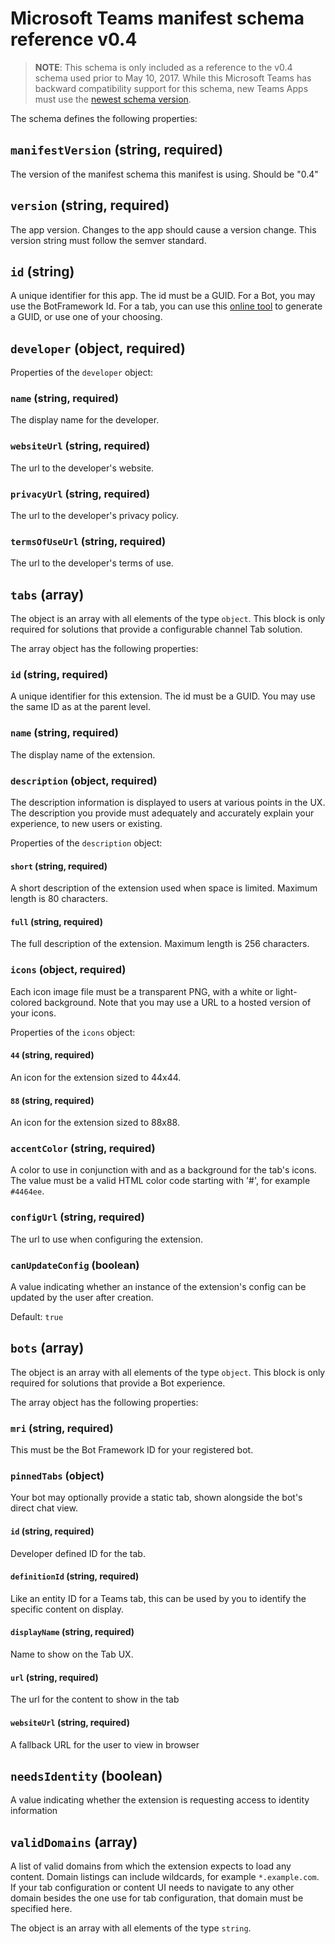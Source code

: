 ﻿# Microsoft Teams manifest schema reference v0.4

>**NOTE**: This schema is only included as a reference to the v0.4 schema used prior to May 10, 2017.  While this Microsoft Teams has backward compatibility support for this schema, new Teams Apps must use the [newest schema version](schema.md).

The schema defines the following properties:

## `manifestVersion` (string, required)

The version of the manifest schema this manifest is using.  Should be "0.4"

## `version` (string, required)

The app version. Changes to the app should cause a version change. This version string must follow the semver standard.

## `id` (string)

A unique identifier for this app. The id must be a GUID.  For a Bot, you may use the BotFramework Id.  For a tab, you can use this [online tool](https://guidgenerator.com/) to generate a GUID, or use one of your choosing.

## `developer` (object, required)

Properties of the `developer` object:

### `name` (string, required)

The display name for the developer.

### `websiteUrl` (string, required)

The url to the developer's website.

### `privacyUrl` (string, required)

The url to the developer's privacy policy.

### `termsOfUseUrl` (string, required)

The url to the developer's terms of use.

## `tabs` (array)

The object is an array with all elements of the type `object`.  This block is only required for solutions that provide a configurable channel Tab solution.

The array object has the following properties:

### `id` (string, required)

A unique identifier for this extension. The id must be a GUID.  You may use the same ID as at the parent level.

### `name` (string, required)

The display name of the extension.

### `description` (object, required)

The description information is displayed to users at various points in the UX.  The description you provide must adequately and accurately explain your experience, to new users or existing.

Properties of the `description` object:

#### `short` (string, required)

A short description of the extension used when space is limited. Maximum length is 80 characters.

#### `full` (string, required)

The full description of the extension. Maximum length is 256 characters.

### `icons` (object, required)

Each icon image file must be a transparent PNG, with a white or light-colored background.  Note that you may use a URL to a hosted version of your icons.  

Properties of the `icons` object:

#### `44` (string, required)

An icon for the extension sized to 44x44.

#### `88` (string, required)

An icon for the extension sized to 88x88.

### `accentColor` (string, required)

A color to use in conjunction with and as a background for the tab's icons. The value must be a valid HTML color code starting with '#', for example `#4464ee`.

### `configUrl` (string, required)

The url to use when configuring the extension.

### `canUpdateConfig` (boolean)

A value indicating whether an instance of the extension's config can be updated by the user after creation.

Default: `true`

## `bots` (array)

The object is an array with all elements of the type `object`.  This block is only required for solutions that provide a Bot experience.

The array object has the following properties:

### `mri` (string, required)

This must be the Bot Framework ID for your registered bot.

### `pinnedTabs` (object)

Your bot may optionally provide a static tab, shown alongside the bot's direct chat view.

#### `id` (string, required)

Developer defined ID for the tab.

#### `definitionId`	(string, required)

Like an entity ID for a Teams tab, this can be used by you to identify the specific content on display.

#### `displayName` (string, required)	

Name to show on the Tab UX.

#### `url` (string, required)	

The url for the content to show in the tab

#### `websiteUrl` (string, required)

A fallback URL for the user to view in browser

## `needsIdentity` (boolean)

A value indicating whether the extension is requesting access to identity information

## `validDomains` (array)

A list of valid domains from which the extension expects to load any content. Domain listings can include wildcards, for example `*.example.com`. If your tab configuration or content UI needs to navigate to any other domain besides the one use for tab configuration, that domain must be specified here.

The object is an array with all elements of the type `string`.
